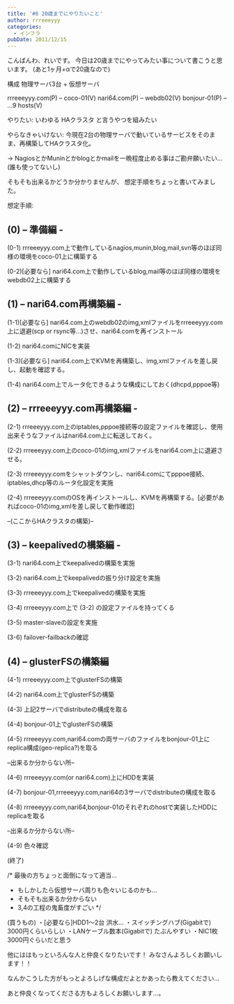```yaml
---
title: '#6 20歳までにやりたいこと'
author: rrreeeyyy
categories:
  - インフラ
pubDate: 2011/12/15
---
```

こんばんわ、れいです。
今日は20歳までにやってみたい事について書こうと思います。
(あと1ヶ月+αで20歳なので)

<!--more-->

構成
物理サーバ3台 + 仮想サーバ

rrreeeyyy.com(P) &#8211; coco-01(V)
nari64.com(P) &#8211; webdb02(V)
bonjour-01(P) &#8211; &#8230;9 hosts(V)

やりたい:
いわゆる HAクラスタ と言うやつを組みたい

やらなきゃいけない:
今現在2台の物理サーバで動いているサービスをそのまま、再構築してHAクラスタ化。

→ NagiosとかMuninとかblogとかmailを一晩程度止める事はご勘弁願いたい&#8230;
(誰も使ってないし)

そもそも出来るかどうか分かりませんが、
想定手順をちょっと書いてみました。

想定手順:

## (0) &#8211; 準備編 -

(0-1) rrreeeyyy.com上で動作しているnagios,munin,blog,mail,svn等のほぼ同様の環境をcoco-01上に構築する

(0-2)[必要なら] nari64.com上で動作しているblog,mail等のほぼ同様の環境をwebdb02上に構築する

## (1) &#8211; nari64.com再構築編 -

(1-1)[必要なら] nari64.com上のwebdb02のimg,xmlファイルをrrreeeyyy.com上に退避(scp or rsync等&#8230;)させ、nari64.comを再インストール

(1-2) nari64.comにNICを実装

(1-3)[必要なら] nari64.com上でKVMを再構築し、img,xmlファイルを差し戻し、起動を確認する。

(1-4) nari64.com上でルータ化できるような構成にしておく(dhcpd,pppoe等)

## (2) &#8211; rrreeeyyy.com再構築編 -

(2-1) rrreeeyyy.com上のiptables,pppoe接続等の設定ファイルを確認し、使用出来そうなファイルはnari64.com上に転送しておく。

(2-2) rrreeeyyy.com上のcoco-01のimg,xmlファイルをnari64.com上に退避させる。

(2-3) rrreeeyyy.comをシャットダウンし、nari64.comにてpppoe接続、iptables,dhcp等のルータ化設定を実施

(2-4) rrreeeyyy.comのOSを再インストールし、KVMを再構築する。[必要があればcoco-01のimg,xmlを差し戻して動作確認]

&#8211;(ここからHAクラスタの構築)&#8211;

## (3) &#8211; keepalivedの構築編 -

(3-1) nari64.com上でkeepalivedの構築を実施

(3-2) nari64.com上でkeepalivedの振り分け設定を実施

(3-3) rrreeeyyy.com上でkeepalivedの構築を実施

(3-4) rrreeeyyy.com上で (3-2) の設定ファイルを持ってくる

(3-5) master-slaveの設定を実施

(3-6) failover-failbackの確認

## (4) &#8211; glusterFSの構築編

(4-1) rrreeeyyy.com上でglusterFSの構築

(4-2) nari64.com上でglusterFSの構築

(4-3) 上記2サーバでdistributeの構成を取る

(4-4) bonjour-01上でglusterFSの構築

(4-5) rrreeeyyy.com,nari64.comの両サーバのファイルをbonjour-01上にreplica構成(geo-replica?)を取る

&#8211;出来るか分からない所&#8211;

(4-6) rrreeeyyy.com(or nari64.com)上にHDDを実装

(4-7) bonjour-01,rrreeeyyy.com,nari64の3サーバでdistributeの構成を取る

(4-8) rrreeeyyy.com,nari64,bonjour-01のそれぞれのhostで実装したHDDにreplicaを取る

&#8211;出来るか分からない所&#8211;

(4-9) 色々確認

(終了)

/* 最後の方ちょっと面倒になって適当…
* もしかしたら仮想サーバ周りも色々いじるのかも…
* そもそも出来るか分からない
* 3,4の工程の鬼畜度がすごい
*/

(買うもの)
・[必要なら]HDD1〜2台 洪水…
・スイッチングハブ(Gigabitで) 3000円くらいらしい
・LANケーブル数本(Gigabitで) たぶんやすい
・NIC1枚 3000円ぐらいだと思う

他にははもっといろんな人と仲良くなりたいです！
みなさんよろしくお願いします！！

なんかこうした方がもっとよろしげな構成だよとかあったら教えてください…

あと仲良くなってくださる方もよろしくお願いします…。
